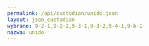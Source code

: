 ```yaml
---
permalink: /api/custodian/unido.json
layout: json_custodian
wybrane: 9-2-1,9-2-2,9-3-1,9-3-2,9-4-1,9-b-1
nazwa: unido
---
```

